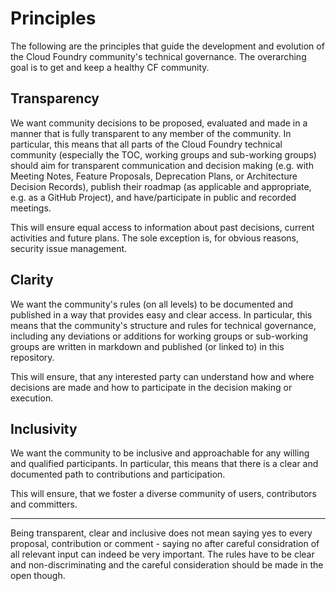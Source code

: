 # Principles

The following are the principles that guide the development and evolution of the Cloud Foundry community's technical governance. The overarching goal is to get and keep a healthy CF community.

## Transparency
We want community decisions to be proposed, evaluated and made in a manner that is fully transparent to any member of the community. 
In particular, this means that all parts of the Cloud Foundry technical community (especially the TOC, working groups and sub-working groups) should aim for transparent communication and decision making (e.g. with Meeting Notes, Feature Proposals, Deprecation Plans, or Architecture Decision Records), publish their roadmap (as applicable and appropriate, e.g. as a GitHub Project),  and have/participate in public and recorded meetings.

This will ensure equal access to information about past decisions, current activities and future plans. The sole exception is, for obvious reasons, security issue management. 

## Clarity
We want the community's rules (on all levels) to be documented and published in a way that provides easy and clear access.
In particular, this means that the community's structure and rules for technical governance, including any deviations or additions for working groups or sub-working groups are written in markdown and published (or linked to) in this repository.

This will ensure, that any interested party can understand how and where decisions are made and how to participate in the decision making or execution.

## Inclusivity
We want the community to be inclusive and approachable for any willing and qualified participants.
In particular, this means that there is a clear and documented path to contributions and participation.

This will ensure, that we foster a diverse community of users, contributors and committers.

---
Being transparent, clear and inclusive does not mean saying yes to every proposal, contribution or comment - saying no after careful considration of all relevant input can indeed be very important.
The rules have to be clear and non-discriminating and the careful consideration should be made in the open though.
